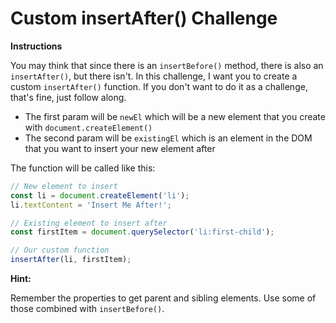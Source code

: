 # Custom insertAfter() Challenge

**Instructions**

You may think that since there is an `insertBefore()` method, there is also an `insertAfter()`, but there isn't. In this challenge, I want you to create a custom `insertAfter()` function. If you don't want to do it as a challenge, that's fine, just follow along.

- The first param will be `newEl` which will be a new element that you create with `document.createElement()`
- The second param will be `existingEl` which is an element in the DOM that you want to insert your new element after

The function will be called like this:

```JavaScript
// New element to insert
const li = document.createElement('li');
li.textContent = 'Insert Me After!';

// Existing element to insert after
const firstItem = document.querySelector('li:first-child');

// Our custom function
insertAfter(li, firstItem);
```

**Hint:**

Remember the properties to get parent and sibling elements. Use some of those combined with `insertBefore()`.
